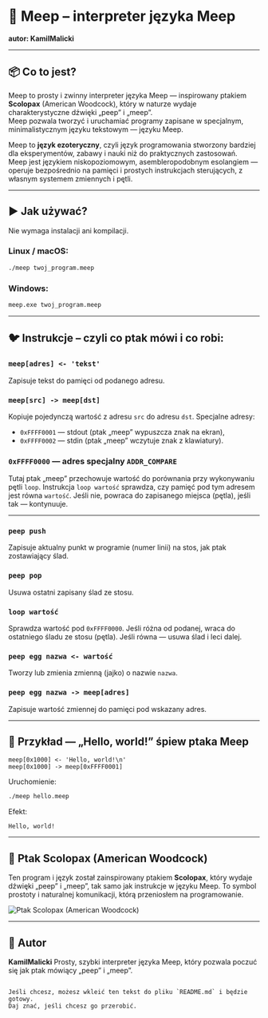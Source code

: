 # 🐣 Meep – interpreter języka Meep  
**autor: KamilMalicki**

---

## 📦 Co to jest?

Meep to prosty i zwinny interpreter języka Meep — inspirowany ptakiem **Scolopax** (American Woodcock), który w naturze wydaje charakterystyczne dźwięki „peep” i „meep”.  
Meep pozwala tworzyć i uruchamiać programy zapisane w specjalnym, minimalistycznym języku tekstowym — języku Meep.

Meep to **język ezoteryczny**, czyli język programowania stworzony bardziej dla eksperymentów, zabawy i nauki niż do praktycznych zastosowań.  
Meep jest językiem niskopoziomowym, asembleropodobnym esolangiem — operuje bezpośrednio na pamięci i prostych instrukcjach sterujących, z własnym systemem zmiennych i pętli.

---

## ▶️ Jak używać?

Nie wymaga instalacji ani kompilacji.

### Linux / macOS:
```bash
./meep twoj_program.meep
````

### Windows:

```cmd
meep.exe twoj_program.meep
```

---

## 🐦 Instrukcje – czyli co ptak mówi i co robi:

### `meep[adres] <- 'tekst'`

Zapisuje tekst do pamięci od podanego adresu.

### `meep[src] -> meep[dst]`

Kopiuje pojedynczą wartość z adresu `src` do adresu `dst`.
Specjalne adresy:

* `0xFFFF0001` — stdout (ptak „meep” wypuszcza znak na ekran),
* `0xFFFF0002` — stdin (ptak „meep” wczytuje znak z klawiatury).

### `0xFFFF0000` — adres specjalny `ADDR_COMPARE`

Tutaj ptak „meep” przechowuje wartość do porównania przy wykonywaniu pętli `loop`.
Instrukcja `loop wartość` sprawdza, czy pamięć pod tym adresem jest równa `wartość`. Jeśli nie, powraca do zapisanego miejsca (pętla), jeśli tak — kontynuuje.

---

### `peep push`

Zapisuje aktualny punkt w programie (numer linii) na stos, jak ptak zostawiający ślad.

### `peep pop`

Usuwa ostatni zapisany ślad ze stosu.

### `loop wartość`

Sprawdza wartość pod `0xFFFF0000`.
Jeśli różna od podanej, wraca do ostatniego śladu ze stosu (pętla).
Jeśli równa — usuwa ślad i leci dalej.

### `peep egg nazwa <- wartość`

Tworzy lub zmienia zmienną (jajko) o nazwie `nazwa`.

### `peep egg nazwa -> meep[adres]`

Zapisuje wartość zmiennej do pamięci pod wskazany adres.

---

## 📁 Przykład — „Hello, world!” śpiew ptaka Meep

```meep
meep[0x1000] <- 'Hello, world!\n'
meep[0x1000] -> meep[0xFFFF0001]
```

Uruchomienie:

```bash
./meep hello.meep
```

Efekt:

```
Hello, world!
```

---

## 🦤 Ptak Scolopax (American Woodcock)

Ten program i język został zainspirowany ptakiem **Scolopax**, który wydaje dźwięki „peep” i „meep”, tak samo jak instrukcje w języku Meep.
To symbol prostoty i naturalnej komunikacji, którą przeniosłem na programowanie.

![Ptak Scolopax (American Woodcock)](https://animalia.bio/wp-content/uploads/american-woodcock.jpg)

---

## 👤 Autor

**KamilMalicki**
Prosty, szybki interpreter języka Meep, który pozwala poczuć się jak ptak mówiący „peep” i „meep”.

```

Jeśli chcesz, możesz wkleić ten tekst do pliku `README.md` i będzie gotowy.  
Daj znać, jeśli chcesz go przerobić.
```
